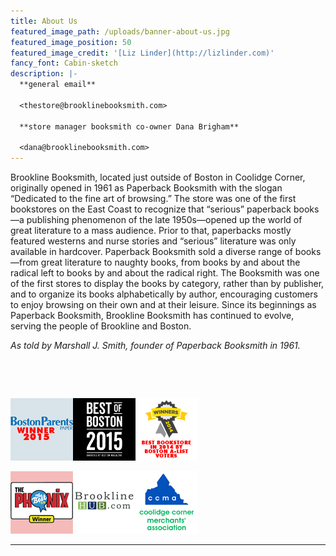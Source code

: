 ```yaml
---
title: About Us
featured_image_path: /uploads/banner-about-us.jpg
featured_image_position: 50
featured_image_credit: '[Liz Linder](http://lizlinder.com)'
fancy_font: Cabin-sketch
description: |-
  **general email**

  <thestore@brooklinebooksmith.com>

  **store manager booksmith co-owner Dana Brigham**

  <dana@brooklinebooksmith.com>
---
```


Brookline Booksmith, located just outside of Boston in Coolidge Corner, originally opened in 1961 as Paperback Booksmith with the slogan “Dedicated to the fine art of browsing.” The store was one of the first bookstores on the East Coast to recognize that “serious” paperback books—a publishing phenomenon of the late 1950s—opened up the world of great literature to a mass audience. Prior to that, paperbacks mostly featured westerns and nurse stories and “serious” literature was only available in hardcover. Paperback Booksmith sold a diverse range of books—from great literature to naughty books, from books by and about the radical left to books by and about the radical right. The Booksmith was one of the first stores to display the books by category, rather than by publisher, and to organize its books alphabetically by author, encouraging customers to enjoy browsing on their own and at their leisure. Since its beginnings as Paperback Booksmith, Brookline Booksmith has continued to evolve, serving the people of Brookline and Boston.

*As told by Marshall J. Smith, founder of Paperback Booksmith in 1961.*

&nbsp;

&nbsp;

[![](/uploads/versions/bosparents_small---x----100-100x---.png)](http://bostonparentspaper.com/article/top-5-book-stores-in-massachusetts-in-2015.html)[![](/uploads/versions/bob-clean-stack-year-solid_small---x----100-100x---.png)](http://www.bestofboston.com/winner/best-bookstore/brookline-booksmith-2015-2/)[![](/uploads/versions/winner-ribbon_small---x----100-100x---.png)](http://boston.cityvoter.com/award/brookline-booksmith-best-bookstore-2014/776022)

[![](/uploads/versions/pheonix-best-2012---x----100-100x---.png)](http://contests.thephoenix.com/thebest/boston/2012/results/shop/bookstore,-new/)[![](/uploads/versions/brooklinehub_small---x----100-100x---.png)](http://www.brooklinehub.com/)[![](/uploads/versions/ccma---x----100-100x---.png)](http://www.coolidgecornermerchants.com/)

---

&nbsp;